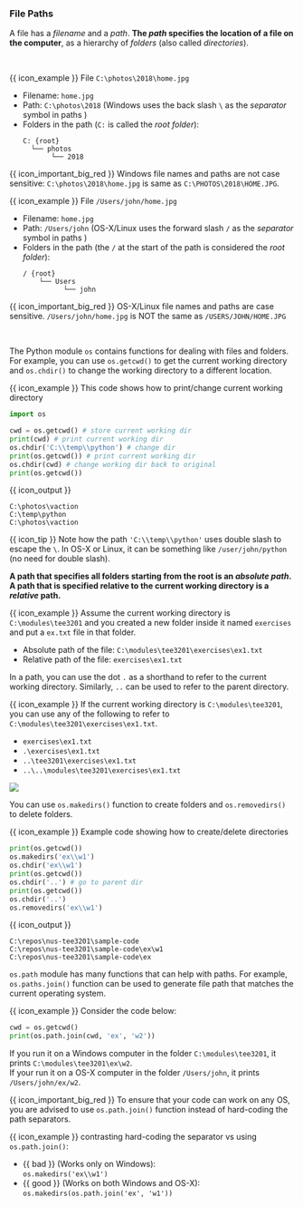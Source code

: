 ### File Paths

A file has a _filename_ and a _path_. **The _path_ specifies the location of a file on the computer**, as a hierarchy of _folders_ (also called _directories_).

<box>

<tabs> 
  <tab header="Windows">

{{ icon_example }} File `C:\photos\2018\home.jpg`

* Filename: `home.jpg`
* Path: `C:\photos\2018` (Windows uses the back slash `\` as the _separator_ symbol in paths )
* Folders in the path (`C:` is called the _root folder_): 
  ```
  C: {root}
    └── photos
         └── 2018
  ```
  
{{ icon_important_big_red }} Windows file names and paths are not case sensitive: `C:\photos\2018\home.jpg` is same as `C:\PHOTOS\2018\HOME.JPG`.
  </tab>
  <tab header="OS-X/Linux">

{{ icon_example }} File `/Users/john/home.jpg`

* Filename: `home.jpg`
* Path: `/Users/john` (OS-X/Linux uses the forward slash `/` as the _separator_ symbol in paths )
* Folders in the path (the `/` at the start of the path is considered the _root folder_): 
  ```
  / {root}
      └── Users
            └── john
  ```
{{ icon_important_big_red }} OS-X/Linux file names and paths are case sensitive. `/Users/john/home.jpg` is NOT the same as `/USERS/JOHN/HOME.JPG`

  </tab>
</tabs>

</box>

The Python module `os` contains functions for dealing with files and folders. For example, you can use `os.getcwd()` to get the <tooltip content="A program has a _working directory_ at any time; it can change over time">current working directory</tooltip> and `os.chdir()` to change the working directory to a different location.

<tip-box> 

{{ icon_example }} This code shows how to print/change current working directory

```python
import os

cwd = os.getcwd() # store current working dir
print(cwd) # print current working dir
os.chdir('C:\\temp\\python') # change dir
print(os.getcwd()) # print current working dir
os.chdir(cwd) # change working dir back to original
print(os.getcwd())
```
{{ icon_output }}

```{.no-line-numbers}
C:\photos\vaction
C:\temp\python
C:\photos\vaction
```

{{ icon_tip }} Note how the path `'C:\\temp\\python'` uses double slash to <trigger trigger="click" for="modal:filePaths-stringsEscape">escape</trigger> the `\`. In OS-X or Linux, it can be something like `/user/john/python` (no need for double slash).

<modal large header="**Escape Sequences** %%(extrat from Strings → String Literals)%%" id="modal:filePaths-stringsEscape">
  <include src="../strings-literals\text.md#strings-escape"/>
</modal>

</tip-box>

**A path that specifies all folders starting from the root is an _absolute path_. A path that is specified relative to the current working directory is a _relative_ path.**

<box>

{{ icon_example }} Assume the current working directory is `C:\modules\tee3201` and you created a new folder inside it named `exercises` and put a `ex.txt` file in that folder.

* Absolute path of the file: `C:\modules\tee3201\exercises\ex1.txt`
* Relative path of the file: `exercises\ex1.txt`

</box>

In a path, you can use the  dot `.` as a shorthand to refer to the current working directory. Similarly, `..` can be used to refer to the parent directory. 


<box>

{{ icon_example }} If the current working directory is `C:\modules\tee3201`, you can use any of the following to refer to `C:\modules\tee3201\exercises\ex1.txt`.
* `exercises\ex1.txt`
* `.\exercises\ex1.txt`
* `..\tee3201\exercises\ex1.txt`
* `..\..\modules\tee3201\exercises\ex1.txt`

<panel type="seamless" header="%%another example%%">

![](https://automatetheboringstuff.com/images/000032.jpg)
</panel>

</box>

You can use `os.makedirs()` function to create folders and `os.removedirs()` to delete folders.

<box>

{{ icon_example }} Example code showing how to create/delete directories

```python
print(os.getcwd())
os.makedirs('ex\\w1')
os.chdir('ex\\w1')
print(os.getcwd())
os.chdir('..') # go to parent dir
print(os.getcwd())
os.chdir('..')
os.removedirs('ex\\w1')
```
{{ icon_output }}
```{.no-line-numbers}
C:\repos\nus-tee3201\sample-code
C:\repos\nus-tee3201\sample-code\ex\w1
C:\repos\nus-tee3201\sample-code\ex
```

</box>

`os.path` module has many functions that can help with paths. For example, `os.paths.join()` function can be used to generate file path that matches the current operating system.

<box>

{{ icon_example }} Consider the code below:

```python
cwd = os.getcwd()
print(os.path.join(cwd, 'ex', 'w2'))
```

If you run it on a Windows computer in the folder `C:\modules\tee3201`, it prints `C:\modules\tee3201\ex\w2`.<br>
If your run it on a OS-X computer in the folder `/Users/john`, it prints `/Users/john/ex/w2`.

</box>

{{ icon_important_big_red }} To ensure that your code can work on any OS, you are advised to use `os.path.join()` function instead of hard-coding the <tooltip content="i.e., `\\` on Windows and `/` on OS-X/Linux">path separators</tooltip>.

<box>

{{ icon_example }} contrasting hard-coding the separator vs using `os.path.join()`:

* {{ bad }} (Works only on Windows):<br>
  `os.makedirs('ex\\w1')`
* {{ good }} (Works on both Windows and OS-X):<br>
  `os.makedirs(os.path.join('ex', 'w1'))`

</box>

<include src="exercisePanel.md" boilerplate var-title="Create Directory" var-file="e-createDir.md" />